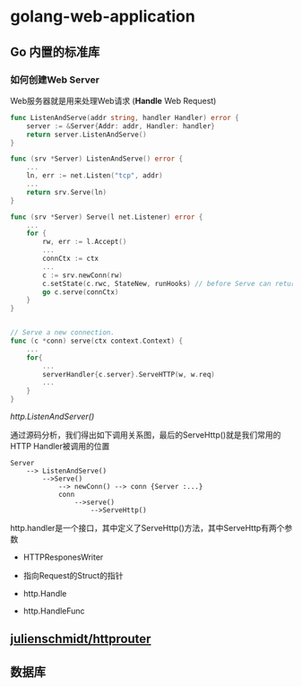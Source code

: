 # golang-web-application

## Go 内置的标准库




### 如何创建Web Server

Web服务器就是用来处理Web请求 (**Handle** Web Request)


```go
func ListenAndServe(addr string, handler Handler) error {
	server := &Server{Addr: addr, Handler: handler}
	return server.ListenAndServe()
}
```


```go
func (srv *Server) ListenAndServe() error {
    ...
	ln, err := net.Listen("tcp", addr)
    ...
	return srv.Serve(ln)
}
```

```go
func (srv *Server) Serve(l net.Listener) error {
	...
	for {
		rw, err := l.Accept()
		...
		connCtx := ctx
		...
		c := srv.newConn(rw)
		c.setState(c.rwc, StateNew, runHooks) // before Serve can return
		go c.serve(connCtx)
	}
}
```

```go

// Serve a new connection.
func (c *conn) serve(ctx context.Context) {
    ...
    for{
        ...
		serverHandler{c.server}.ServeHTTP(w, w.req)
        ...
	}
}
```

*http.ListenAndServer()*

通过源码分析，我们得出如下调用关系图，最后的ServeHttp()就是我们常用的HTTP Handler被调用的位置

```
Server 
    --> ListenAndServe()
        -->Serve()
            --> newConn() --> conn {Server :...}
            conn
                -->serve()
                    -->ServeHttp()

```


http.handler是一个接口，其中定义了ServeHttp()方法，其中ServeHttp有两个参数

- HTTPResponesWriter
- 指向Request的Struct的指针

- http.Handle
- http.HandleFunc



## [julienschmidt/httprouter](https://github.com/julienschmidt/httprouter)








## 数据库


